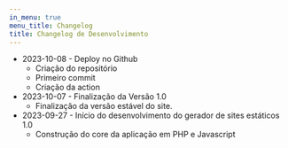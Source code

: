 ```yaml
---
in_menu: true
menu_title: Changelog
title: Changelog de Desenvolvimento
---
```


- 2023-10-08 - Deploy no Github
    - Criação do repositório
    - Primeiro commit
    - Criação da action
- 2023-10-07 - Finalização da Versão 1.0
    - Finalização da versão estável do site.
- 2023-09-27 - Início do desenvolvimento do gerador de sites estáticos 1.0
    - Construção do core da aplicação em PHP e Javascript
